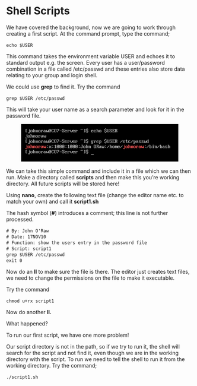 # Shell Scripts

We have covered the background, now we are going to work through creating a first script. At the command prompt, type the command;

```
echo $USER
```

This command takes the environment variable USER and echoes it to standard output e.g. the screen. Every user has a user/password combination in a file called /etc/passwd and these entries also store data relating to your group and login shell.

We could use **grep** to find it. Try the command

```
grep $USER /etc/passwd
```

This will take your user name as a search parameter and look for it in the password file.

<figure><img src=".gitbook/assets/image (4).png" alt=""><figcaption></figcaption></figure>

We can take this simple command and include it in a file which we can then run. Make a directory called **scripts** and then make this you’re working directory. All future scripts will be stored here!

Using **nano**, create the following text file (change the editor name etc. to match your own) and call it **script1.sh**

The hash symbol (**#**) introduces a comment; this line is not further processed.

```
# By: John O'Raw
# Date: 17NOV10
# Function: show the users entry in the password file
# Script: script1
grep $USER /etc/passwd
exit 0
```

Now do an **ll** to make sure the file is there. The editor just creates text files, we need to change the permissions on the file to make it executable.

Try the command&#x20;

```
chmod u+rx script1
```

Now do another **ll.**

What happened?

To run our first script, we have one more problem!

Our script directory is not in the path, so if we try to run it, the shell will search for the script and not find it, even though we are in the working directory with the script. To run we need to tell the shell to run it from the working directory. Try the command;

```
./script1.sh
```

